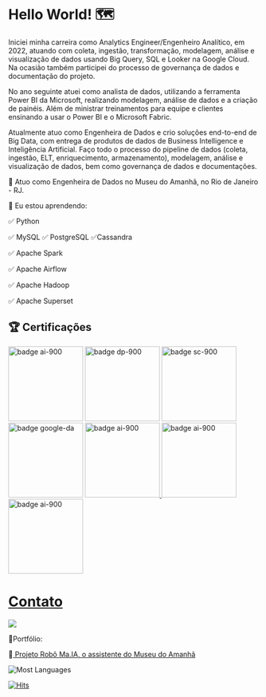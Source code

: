 # Hello World! 🗺 #

Iniciei minha carreira como Analytics Engineer/Engenheiro Analítico, em 2022, atuando com coleta, ingestão, transformação, modelagem, análise e visualização de dados usando Big Query, SQL e Looker na Google Cloud. Na ocasião também participei do processo de governança de dados e documentação do projeto. 

No ano seguinte atuei como analista de dados, utilizando a ferramenta Power BI da Microsoft, realizando modelagem, análise de dados e a criação de painéis. Além de ministrar treinamentos para equipe e clientes ensinando a usar o Power BI e o Microsoft Fabric.

Atualmente atuo como Engenheira de Dados e crio soluções end-to-end de Big Data, com entrega de produtos de dados de Business Intelligence e Inteligência Artificial. Faço todo o processo do pipeline de dados (coleta, ingestão, ELT, enriquecimento, armazenamento), modelagem, análise e visualização de dados, bem como governança de dados e documentações. 

🔭 Atuo como Engenheira de Dados no Museu do Amanhã, no Rio de Janeiro - RJ.

🌱 Eu estou aprendendo:

✅ Python

✅ MySQL ✅ PostgreSQL ✅Cassandra

✅ Apache Spark

✅ Apache Airflow

✅ Apache Hadoop

✅ Apache Superset

## 🏆 Certificações 
<a href="https://www.credly.com/badges/1b876871-7c6f-413a-a63b-27ebf8b2f58f/public_url"><img src="https://images.credly.com/size/340x340/images/4136ced8-75d5-4afb-8677-40b6236e2672/azure-ai-fundamentals-600x600.png" alt="badge ai-900" width="150px" text-align="center"></a>
<a href="https://www.credly.com/badges/236d3d66-ac01-493b-be58-3f67b1e6f29c/public_url"><img src="https://images.credly.com/size/340x340/images/70eb1e3f-d4de-4377-a062-b20fb29594ea/azure-data-fundamentals-600x600.png" alt="badge dp-900" width="150px" text-align="center"></a>
<a href="https://www.credly.com/badges/72142734-d850-41d6-9da4-d3f56e2da4f2/public_url"><img src="https://images.credly.com/size/680x680/images/fc1352af-87fa-4947-ba54-398a0e63322e/security-compliance-and-identity-fundamentals-600x600.png" alt="badge sc-900" width="150px" text-align="center"></a>
<a href="https://www.credly.com/earner/earned/badge/18e963fc-2dc6-411b-8c42-eca677fce71b"><img src="https://images.credly.com/size/340x340/images/975f4562-83b7-4652-9cd8-4490a68441be/image.png" alt="badge google-da" width="150px" text-align="center"></a>
<a href="https://www.credly.com/earner/earned/badge/6b6f134d-1d52-4f3a-97e8-cbbccd3f8201"><img src="https://images.credly.com/size/340x340/images/d6f49507-e2f2-4c97-bcfb-c83c207b8a5c/image.png" alt="badge ai-900" width="150px" text-align="center">
</a>
<a href="https://www.credly.com/badges/7469472c-c30a-46ab-a459-8d98173a50fb/public_url"><img src="https://images.credly.com/size/340x340/images/9a13a2d2-c007-4260-81bd-bf5d1ffb9223/image.png" alt="badge ai-900" width="150px" text-align="center">
</a>
<a href="https://www.credly.com/earner/earned/badge/dbaac548-1fe3-42ff-abd3-c4cceb217b11"><img src="https://images.credly.com/size/340x340/images/c5d44d75-9370-43fa-92a6-63e48bb6564f/62056_badges_EducationTraining_Learn_Programming.png" alt="badge ai-900" width="150px" text-align="center"> 


# Contato
<div><a href="https://www.linkedin.com/in/chandrasantos" target="_blank"><img src="https://img.shields.io/badge/-LinkedIn-%230077B5?style=for-the-badge&logo=linkedin&logoColor=white" target="_blank"></a></div>

📌Portfólio:

📌<a href="https://www.linkedin.com/feed/update/urn:li:activity:7258154689744044032/?updateEntityUrn=urn%3Ali%3Afs_feedUpdate%3A%28V2%2Curn%3Ali%3Aactivity%3A7258154689744044032%29" target="_blank"> Projeto Robô Ma.IA, o assistente do Museu do Amanhã </a>



![Most Languages](https://github-readme-stats.vercel.app/api/top-langs/?username=chandrasantos&theme=highcontrast)
  
[![Hits](https://hits.seeyoufarm.com/api/count/incr/badge.svg?url=https%3A%2F%2Fgithub.com%2Fchandrasantos&count_bg=%2379C83D&title_bg=%23555555&icon=&icon_color=%23E7E7E7&title=hits&edge_flat=false)](https://hits.seeyoufarm.com)
